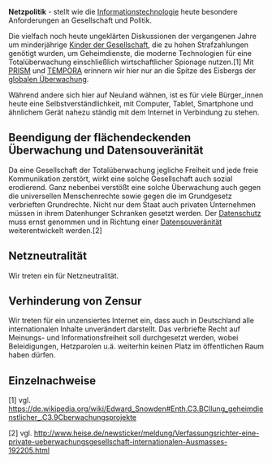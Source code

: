**Netzpolitik** - stellt wie die
[Informationstechnologie](/wiki/Informationstechnologie "wikilink") heute
besondere Anforderungen an Gesellschaft und Politik.

Die vielfach noch heute ungeklärten Diskussionen der vergangenen Jahre
um minderjährige [Kinder der
Gesellschaft](/wiki/Kinder_der_Gesellschaft "wikilink"), die zu hohen
Strafzahlungen genötigt wurden, um Geheimdienste, die moderne
Technologien für eine Totalüberwachung einschließlich wirtschaftlicher
Spionage nutzen.[1] Mit [PRISM](https://de.wikipedia.org/wiki/PRISM) und
[TEMPORA](https://de.wikipedia.org/wiki/Tempora) erinnern wir hier nur
an die Spitze des Eisbergs der [globalen
Überwachung](https://de.wikipedia.org/wiki/Globale_%C3%9Cberwachungs-_und_Spionageaff%C3%A4re).

Während andere sich hier auf Neuland wähnen, ist es für viele
Bürger\_innen heute eine Selbstverständlichkeit, mit Computer, Tablet,
Smartphone und ähnlichem Gerät nahezu ständig mit dem Internet in
Verbindung zu stehen.

Beendigung der flächendeckenden Überwachung und Datensouveränität
-----------------------------------------------------------------

Da eine Gesellschaft der Totalüberwachung jegliche Freiheit und jede
freie Kommunikation zerstört, wirkt eine solche Gesellschaft auch sozial
erodierend. Ganz nebenbei verstößt eine solche Überwachung auch gegen
die universellen Menschenrechte sowie gegen die im Grundgesetz
verbrieften Grundrechte. Nicht nur dem Staat auch privaten Unternehmen
müssen in ihrem Datenhunger Schranken gesetzt werden. Der
[Datenschutz](/wiki/Datenschutz "wikilink") muss ernst genommen und in
Richtung einer [Datensouveränität](/wiki/Datensouveränität "wikilink")
weiterentwickelt werden.[2]

Netzneutralität
---------------

Wir treten ein für Netzneutralität.

Verhinderung von Zensur
-----------------------

Wir treten für ein unzensiertes Internet ein, dass auch in Deutschland
alle internationalen Inhalte unverändert darstellt. Das verbriefte Recht
auf Meinungs- und Informationsfreiheit soll durchgesetzt werden, wobei
Beleidigungen, Hetzparolen u.ä. weiterhin keinen Platz im öffentlichen
Raum haben dürfen.

Einzelnachweise
---------------

<references />
<Kategorie:Wirtschaftspolitik> <Kategorie:Innenpolitik>
<Kategorie:Netzpolitik>

[1] vgl.
<https://de.wikipedia.org/wiki/Edward_Snowden#Enth.C3.BCllung_geheimdienstlicher_.C3.9Cberwachungsprojekte>

[2] vgl.
<http://www.heise.de/newsticker/meldung/Verfassungsrichter-eine-private-ueberwachungsgesellschaft-internationalen-Ausmasses-192205.html>
